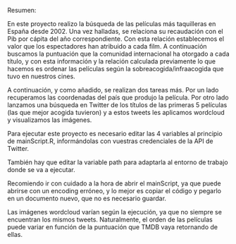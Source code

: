 Resumen:

En este proyecto realizo la búsqueda de las películas más taquilleras en España desde 2002. Una vez halladas, se relaciona su recaudación con el Pib por cápita del año correspondiente. Con esta relación establecemos el valor que los espectadores han atribuido a cada film. A continuación buscamos la puntuación que la comunidad internacional ha otorgado a cada título, y con esta información y la relación calculada previamente lo que hacemos es ordenar las películas según la sobreacogida/infraacogida que tuvo en nuestros cines.

A continuación, y como añadido, se realizan dos tareas más. Por un lado recuperamos las coordenadas del país que produjo la película. Por otro lado lanzamos una búsqueda en Twitter de los títulos de las primeras 5 películas (las que mejor acogida tuvieron) y a estos tweets les aplicamos wordcloud y visualizamos las imágenes.

Para ejecutar este proyecto es necesario editar las 4 variables al principio de mainScript.R, informándolas con vuestras credenciales de la API de Twitter.

También hay que editar la variable path para adaptarla al entorno de trabajo donde se va a ejecutar.

Recomiendo ir con cuidado a la hora de abrir el mainScript, ya que puede abrirse con un encoding erróneo, y lo mejor es copiar el código y pegarlo en un documento nuevo, que no es necesario guardar.

Las imágenes wordcloud varían según la ejecución, ya que no siempre se encuentran los mismos tweets.
Naturalmente, el orden de las películas puede variar en función de la puntuación que TMDB vaya retornando de ellas.
